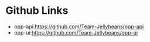 # Github Links

* opp-api:https://github.com/Team-Jellybeans/opp-api
* opp-ui:https://github.com/Team-Jellybeans/opp-ui